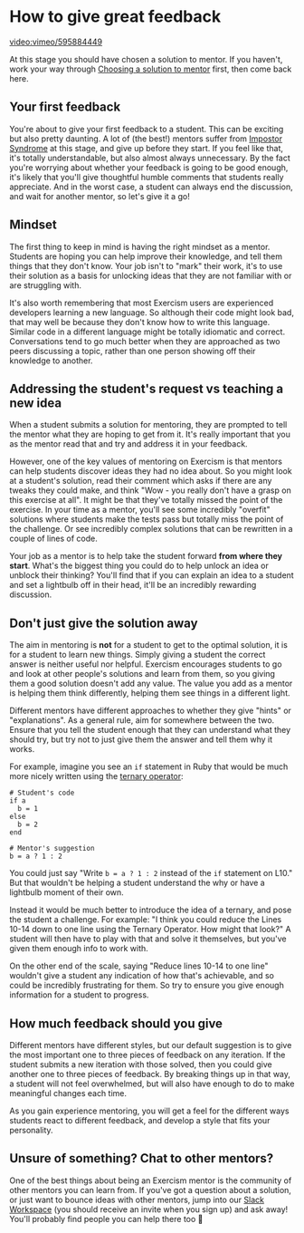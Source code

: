 # How to give great feedback

[video:vimeo/595884449]()

At this stage you should have chosen a solution to mentor.
If you haven't, work your way through [Choosing a solution to mentor](/docs/mentoring/choosing-a-solution) first, then come back here.

## Your first feedback

You're about to give your first feedback to a student.
This can be exciting but also pretty daunting.
A lot of (the best!) mentors suffer from [Impostor Syndrome](https://en.wikipedia.org/wiki/Impostor_syndrome) at this stage, and give up before they start.
If you feel like that, it's totally understandable, but also almost always unnecessary.
By the fact you're worrying about whether your feedback is going to be good enough, it's likely that you'll give thoughtful humble comments that students really appreciate.
And in the worst case, a student can always end the discussion, and wait for another mentor, so let's give it a go!

## Mindset

The first thing to keep in mind is having the right mindset as a mentor.
Students are hoping you can help improve their knowledge, and tell them things that they don't know.
Your job isn't to "mark" their work, it's to use their solution as a basis for unlocking ideas that they are not familiar with or are struggling with.

It's also worth remembering that most Exercism users are experienced developers learning a new language.
So although their code might look bad, that may well be because they don't know how to write this language.
Similar code in a different language might be totally idiomatic and correct.
Conversations tend to go much better when they are approached as two peers discussing a topic, rather than one person showing off their knowledge to another.

## Addressing the student's request vs teaching a new idea

When a student submits a solution for mentoring, they are prompted to tell the mentor what they are hoping to get from it.
It's really important that you as the mentor read that and try and address it in your feedback.

However, one of the key values of mentoring on Exercism is that mentors can help students discover ideas they had no idea about.
So you might look at a student's solution, read their comment which asks if there are any tweaks they could make, and think "Wow - you really don't have a grasp on this exercise at all".
It might be that they've totally missed the point of the exercise.
In your time as a mentor, you'll see some incredibly "overfit" solutions where students make the tests pass but totally miss the point of the challenge.
Or see incredibly complex solutions that can be rewritten in a couple of lines of code.

Your job as a mentor is to help take the student forward **from where they start**.
What's the biggest thing you could do to help unlock an idea or unblock their thinking?
You'll find that if you can explain an idea to a student and set a lightbulb off in their head, it'll be an incredibly rewarding discussion.

## Don't just give the solution away

The aim in mentoring is **not** for a student to get to the optimal solution, it is for a student to learn new things.
Simply giving a student the correct answer is neither useful nor helpful.
Exercism encourages students to go and look at other people's solutions and learn from them, so you giving them a good solution doesn't add any value.
The value you add as a mentor is helping them think differently, helping them see things in a different light.

Different mentors have different approaches to whether they give "hints" or "explanations".
As a general rule, aim for somewhere between the two.
Ensure that you tell the student enough that they can understand what they should try, but try not to just give them the answer and tell them why it works.

For example, imagine you see an `if` statement in Ruby that would be much more nicely written using the [ternary operator](https://en.wikipedia.org/wiki/%3F:):

```
# Student's code
if a
  b = 1
else
  b = 2
end

# Mentor's suggestion
b = a ? 1 : 2
```

You could just say "Write `b = a ? 1 : 2` instead of the `if` statement on L10."
But that wouldn't be helping a student understand the why or have a lightbulb moment of their own.

Instead it would be much better to introduce the idea of a ternary, and pose the student a challenge.
For example: "I think you could reduce the Lines 10-14 down to one line using the Ternary Operator. How might that look?"
A student will then have to play with that and solve it themselves, but you've given them enough info to work with.

On the other end of the scale, saying "Reduce lines 10-14 to one line" wouldn't give a student any indication of how that's achievable, and so could be incredibly frustrating for them.
So try to ensure you give enough information for a student to progress.

## How much feedback should you give

Different mentors have different styles, but our default suggestion is to give the most important one to three pieces of feedback on any iteration.
If the student submits a new iteration with those solved, then you could give another one to three pieces of feedback.
By breaking things up in that way, a student will not feel overwhelmed, but will also have enough to do to make meaningful changes each time.

As you gain experience mentoring, you will get a feel for the different ways students react to different feedback, and develop a style that fits your personality.

## Unsure of something? Chat to other mentors?

One of the best things about being an Exercism mentor is the community of other mentors you can learn from.
If you've got a question about a solution, or just want to bounce ideas with other mentors, jump into our [Slack Workspace](https://exercism-team.slack.com/) (you should receive an invite when you sign up) and ask away!
You'll probably find people you can help there too 🙂
